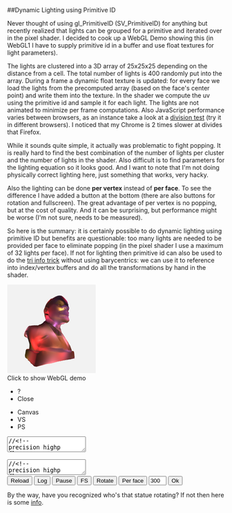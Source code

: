 
##Dynamic Lighting using Primitive ID

  Never thought of using gl\_PrimitiveID (SV\_PrimitiveID) for anything but recently realized that
  lights can be grouped for a primitive and iterated over in the pixel shader. I decided to cook up
  a WebGL Demo showing this (in WebGL1 I have to supply primitive id in a buffer and use float 
  textures for light parameters). 
  
  The lights are clustered into a 3D array of 25x25x25 depending on the distance from a cell. 
  The total number of lights is 400 randomly put into the array. During a frame a dynamic float 
  texture is updated: for every face we load the lights from the precomputed array (based on the 
  face's center point) and write them into the texture. In the shader we compute the uv using the 
  primitive id and sample it for each light. The lights are not animated to minimize per frame 
  computations. Also JavaScript performance varies between browsers, as an instance take a look
  at a [division test][d] (try it in different browsers). I noticed that my Chrome is 2 times 
  slower at divides that Firefox.
  
  While it sounds quite simple, it actually was problematic to fight popping. It is really hard
  to find the best combination of the number of lights per cluster and the number of lights in
  the shader. Also difficult is to find parameters for the lighting equation so it looks good.
  And I want to note that I'm not doing physically correct lighting here, just something that
  works, very hacky.

  Also the lighting can be done **per vertex** instead of **per face**. To see the difference 
  I have added a button at the bottom (there are also buttons for rotation and fullscreen). 
  The great advantage of per vertex is no popping, but at the cost of quality. And it can be 
  surprising, but performance might be worse (I'm not sure, needs to be measured).

  So here is the summary: it is certainly possible to do dynamic lighting using primitive ID but 
  benefits are questionable: too many lights are needed to be provided per face to eliminate 
  popping (in the pixel shader I use a maximum of 32 lights per face). If not for lighting then 
  primitive id can also be used to do the [tri info trick][a] without using barycentrics: we can 
  use it to reference into index/vertex buffers and do all the transformations by hand in the 
  shader.


<div class="webgl" webgl_version="1" webgl_div="shader0" init="load_demo">
  <img class="link" src="images/lenin.png" title="Click to show WebGL demo" alt="WebGL demo"/><br/>
  <span>Click to show WebGL demo</span>
</div>

<div class="shader hidden" id="shader0" js="" fn="">
  <ul class="close">
    <li title="Info" class="help">?</li>
    <li title="Close Demo" class="close">Close</li>
  </ul>
  <ul class="menu">
    <li title="WebGL Canvas" class="canvas">Canvas</li>
    <li title="Vertex Shader" class="vs">VS</li>
    <li title="Pixel Shader" class="ps">PS</li>
  </ul>
  <div class="canvas">
  <canvas hide class="canvas"></canvas>
  <textarea hide class="vs hidden" spellcheck="false">//<!--
precision highp float;
attribute vec3 v_in;
attribute vec3 vn_in;
attribute float vid_in;

varying vec3 pos;
varying vec3 vn;
varying vec3 color;
varying float pid;

uniform mat3 cam;
uniform vec3 campos;
uniform vec2 screen;
uniform float dmax;

const float pi = 3.14159265;
const float lperface = 48.;

uniform float vmode;
uniform vec2 ltexsize;
uniform sampler2D ltex;

float round(float v){ return floor(v+.5); }

vec3 getc(float x) {
  
  vec3 colors[5];

  colors[0]=vec3(70, 90, 70)/255.;
  colors[1]=vec3(80, 60, 100)/255.;
  colors[2]=vec3(180, 50, 80)/255.;
  colors[3]=vec3(70, 80, 100)/255.;
  colors[4]=vec3(180, 60, 40)/255.;

  float v = floor( fract(abs(x)*333.)*5. );

  if(v==0.) return colors[0];
  if(v==1.) return colors[1];
  if(v==2.) return colors[2];
  if(v==3.) return colors[3];
  return colors[4];
}

void main() {

  vec3 ar = vec3(1);
  if( screen.x > screen.y ) 
    ar = vec3(screen.y/screen.x,1,1);
  else
    ar = vec3(1,screen.x/screen.y,1);
  vn = cam*vn_in;
  pid = floor( vid_in/3. + 0.05 );
  vec3 p = cam*v_in;
  pos = p/dmax;
  p = p+campos;
  float far = 10000.0;
  float near = 1.0;
  float z = p.z;
  p = ar * p;
  p.z = far*(z-near)/(far-near);
  gl_Position = vec4(p,z);


  if( vmode == 1. ) {

    vec3 norm = normalize(vn);
    vec2 px = 1./ltexsize;
    vec2 uv = vec2( fract(lperface*round(vid_in)/ltexsize.x)+.5*px.x,
              floor(lperface*round(vid_in)/ltexsize.x)/ltexsize.y+.5*px.y);
    float kd = 1., n = .0;
    vec3 c = vec3(0,0,0);
    for(float i=.0; i<lperface; i++ ) {
      vec4 l = texture2DLod( ltex, uv+i*vec2(px.x,0), 0. );
      if( l.w == .0 ) break;
      n++;
      vec3 ldir = l.xyz-pos;
      float d = 1.+length(ldir);
      kd = abs(dot(normalize(ldir),norm));
      kd = 6.0 * pow(kd, 1.75) / pow( d, 18.);
      vec3 col = getc(l.x);
      c = c+col*kd;
    }
    float gamma = 1./2.2;
    color = pow(c, vec3(gamma));
  }
}
//-->
  </textarea>
  <textarea hide class="ps hidden" spellcheck="false">//<!--
precision highp float;
varying vec3 pos;
varying vec3 vn;
varying vec3 color;
varying float pid;

const float pi = 3.14159265;
const float lperface = 48.;

uniform float vmode;
uniform vec2 ltexsize;
uniform sampler2D ltex;

float round(float v){ return floor(v+.5); }

vec3 getc(float x) {
  
  vec3 colors[5];

  colors[0]=vec3(70, 90, 70)/255.;
  colors[1]=vec3(80, 60, 100)/255.;
  colors[2]=vec3(180, 50, 80)/255.;
  colors[3]=vec3(70, 80, 100)/255.;
  colors[4]=vec3(180, 60, 40)/255.;

  float v = floor( fract(abs(x)*333.)*5. );

  if(v==0.) return colors[0];
  if(v==1.) return colors[1];
  if(v==2.) return colors[2];
  if(v==3.) return colors[3];
  return colors[4];
}

void main() {

  if( vmode == 1. ) {
    gl_FragColor = vec4(color,1);
    return;
  }

  vec3 norm = normalize(vn);
  vec2 px = 1./ltexsize;
  vec2 uv = vec2( fract(lperface*round(pid)/ltexsize.x)+.5*px.x,
            floor(lperface*round(pid)/ltexsize.x)/ltexsize.y+.5*px.y);
  float kd = 1., n = .0;
  vec3 c = vec3(0,0,0);
  for(float i=.0; i<lperface; i++ ) {
    vec4 l = texture2D( ltex, uv+i*vec2(px.x,0) );
    if( l.w == .0 ) break;
    n++;
    vec3 ldir = l.xyz-pos;
    float d = 1.+length(ldir);
    kd = abs(dot(normalize(ldir),norm));
    kd = 6.0 * pow(kd, 1.75) / pow( d, 18.);
    vec3 col = getc(l.x);
    c = c+col*kd;
  }
  float gamma = 1./2.2;
  c = pow(c, vec3(gamma));
  gl_FragColor = vec4(c, 1);
}
//-->
  </textarea>
  <div hide class="help hidden"></div>
  </div>
  <div class="buttons">
  <button title="Reload Shaders" class="reload">Reload</button>
  <button title="Output WebGL Info in Console" class="log">Log</button>
  <button title="Pause Rendering" class="pause">Pause</button>
  <button title="Go Fullscreen" class="fscreen">FS</button>
  <button title="Rotate/Dont Rotate" id="rot" class="active">Rotate</button>
  <button title="Lighting Per Face/Per Vertex" id="vmode">Per face</button>
  <input type="text" size="2" title="Number of Lights" value="300" id="nlights">
  <button title="Set the Number of Lights" id="setnlights">Ok</button>
  </div>
</div>

<div class="clear">
</div>

  By the way, have you recognized who's that statue rotating? If not then here is some [info][l].


<div>

<script src="js/common.js"></script>
<script src="js/loader.js"></script>
<script src="js/math.js"></script>
<script src="js/camera.js"></script>
<script src="js/webgl-quad.js"></script>
<script src="js/webgl.js"></script>


<script>

  var loader_lenin;

  function load_demo (cb) {

    var span = this.querySelector("span");
    var div = this;

    if( !loader_lenin || 
          loader_lenin.failed || 
            !loader_lenin.loaded )

      loader_lenin = load_resources( ["webgl/lenin2dec4k.obj"], {} );

    loader_lenin.delay = 500;
    loader_lenin.span_text = "Computing lights, please wait...";
    loader_lenin.span_title = "Please wait";

    var fn = function(){ 
      if( loader_lenin.failed ) 
        alert("Loading " + loader_lenin.failed_src + " failed. Try realoading the page.");
      else if( ! loader_lenin.loaded ) 
        alert("Resources not loaded. Check console output (ctrl+shift+j or F12) and try reloading the page.");
      else {
        loader_lenin.step=2;
        lenin.call ( div, cb );
      }
    };

    load_animation (loader_lenin, span, fn);
  }

  var vv, vb, nb, fcb, idb;
  var d_max=0.0; cells=20, lights_max=400, rotate = true;
  var lights, lradius = 1.0/cells*8;
  var lperface=48, lsort=true, vmode=false;
  var per_frame=10, ltexw, ltexh, ltex, ltexupdate=false;

  function lenin (cb) {

    if( is_mobile() ) {
      alert( "Warning! Best viewed on desktop!" );
      lights_max = 100;
      cells = 10;
      per_frame = 20;
    }

    if( vb === undefined ) {

      load_buffers();
    }

    load_lights();

    var div = this.getAttribute("webgl_div");
    var canvas = document.querySelector( "div#"+div+" canvas" );

    rotate = true;
    
    var but_rot = document.getElementById( "rot" );
    but_rot.classList.add("active");
    but_rot.onclick = function() { 
      rotate = this.classList.toggle("active"); this.blur(); 
    };

    var cam = camera_create( { element: canvas.parentNode, nobind: false, personal: false, pos: vec3(0,0,400), speed: 10 } );
    var a=-Math.PI/2048.0, c=Math.cos(a), s=Math.sin(a);
    var mrot = mat3(vec3(c,0,s),vec3(0,1,0),vec3(-s,0,c));
    
    var but_vmode = document.getElementById( "vmode" );
    but_vmode.onclick = function() { 
      if( !this.vmode ) {
        this.innerHTML = "Per vertex";
        vmode = this.vmode = true;
      } else {
        this.innerHTML = "Per face";
        vmode = this.vmode = false;
      }
      this.blur();
      this.disabled = true;
      setTimeout( function() { but_vmode.disabled = false; }, 500 );
      compute_lights(cam);
      ltexupdate = true;
    };

    var but_nlights = document.getElementById( "setnlights" );
    var nlights = document.getElementById( "nlights" );
    nlights.value = lights_max;
    but_nlights.onclick = function() {
      var n = parseInt( nlights.value, 10 );
      if( n === NaN || n < 0 || n > 1000 ) alert( "wrong value" );
      else {
        lights_max = n;
        but_nlights.innerHTML = "Please wait...";
        but_nlights.disabled = true;
        setTimeout( function() {
          load_lights();
          but_nlights.innerHTML = "Ok";
          but_nlights.disabled = false;
        }, 100 );
      }
    };

    var opts = {
      bgcolor : [.95, .95, .95, 1],
      buffers : {v_in: vb, vn_in: nb, vid_in: idb},
      draw_size : vb.length/3,
      uniforms : {
        ltexsize: [ltexw,ltexh],
        cam: function(){ return cam.get_m(); }, 
        campos: function(){ return cam.get_pos(); },
        vmode: function(){ return [vmode]; },
        dmax: [d_max],
      },
      textures : { 
        ltex: { tex2d: 1, width: ltexw, height: ltexh, format: "RGBA", type: "FLOAT",
                  minf:"NEAREST", magf:"NEAREST", genmipmap: 0, 
                  data: function(frame,dt) { 
                          if( frame === undefined || ltexupdate ) { 
                            ltexupdate = false;
                            return ltex;
                          }
                          return null;
                        },
               },
      },
      extensions : [ "OES_texture_float" ],
      onreload : function() { cam.reset_m(); },
      onclose : function() { camera_remove(cam); },
      onpause : function(s) { cam.pause(s); },
      onframe : function(frame,dt) {
        if( !cam.paused && rotate ) cam.m = mul( cam.m, mrot );
        if( cam.rotate || frame%per_frame == 0 ) {
          compute_lights(cam);
          ltexupdate = true;
        }
      },
    };
    opts.uniforms.cam.matrix_size = 3;
    cb (opts);
  }

  function load_buffers() {
    var m, v=[], vn=[], f=[];
    var reg = /^v\s+([-.\d]+)\s+([-.\d]+)\s+([-.\d]+)/gm;
    while( (m = reg.exec( loader_lenin.data[0])) !== null )
      v.push( parseFloat(m[1]), parseFloat(m[2]), parseFloat(m[3]) );

    reg = /^vn\s+([-.\d]+)\s+([-.\d]+)\s+([-.\d]+)/gm;
    while( (m = reg.exec( loader_lenin.data[0])) !== null )
      vn.push( parseFloat(m[1]), parseFloat(m[2]), parseFloat(m[3]) );

    reg = /^f\s+(\d+)\/\/\d+\s+(\d+)\/\/\d+\s+(\d+)\/\/\d+/gm;
    while( (m = reg.exec( loader_lenin.data[0])) !== null )
      f.push( parseFloat(m[1]), parseFloat(m[2]), parseFloat(m[3]) );

    vb = new Float32Array( f.length*3 );
    vv = new Float32Array( f.length*3 );
    nb = new Float32Array( f.length*3 );
    idb = new Float32Array( f.length );
    idb.attrib_size = 1;
    fcb = new Float32Array( f.length );
    var fc = array(9,.0);
    var i;
    
    for(i=0; i<f.length; i++) {

      var fci = i%3;

      for(var t=0; t<3; t++) {
        fc[fci*3+t] = vb[i*3+t] = v[ (f[i]-1)*3+t ];
        nb[i*3+t] = vn[ (f[i]-1)*3+t ];
      }

      d_max = Math.max( d_max, len([vb[i*3],vb[i*3+1],vb[i*3+2]]) );

      if( i > 0 && fci == 0 ) face_center( i-3, fc );

      idb[i] = i;
    }

    face_center( i-3, fc );

    for(var i=0; i<vb.length; i++) vv[i] = vb[i]/d_max;
    for(var i=0; i<fcb.length; i++) fcb[i] = fcb[i]/d_max;

    var s = Math.ceil( Math.sqrt( fcb.length * lperface ) );
    ltexw = Math.floor( (s+lperface-1)/lperface ) * lperface;
    ltexh = s;
    ltex = new Float32Array( ltexw * ltexh * 4 );
  }

  function face_center ( f, fc ) {
    for(var i=0; i<3; i++) {
      fcb[f+i] = (fc[i] + fc[i+3] + fc[i+6])/3.;
    }
  }

  function load_lights() {

    lights = array( Math.pow(cells,3), null ).map( function(){ return []; } );

    var v = vec3(), ldir = vec3(), cell_max=0, cell_min = 10000;

    console.info( "computing lights clusters: ", lights.length*lights_max, "loop iterations" );
  
    var pxh = 0.5*1.0/cells;

    for(var n=0; n<lights_max; n++) {    

      var lz = Math.random(), 
          ly = Math.random(), 
          lx = Math.random(), 
          lw = 1.;


      for(var z=0; z<cells; z++)
      for(var y=0; y<cells; y++)
      for(var x=0; x<cells; x++) {
        v[0] = lx-x/cells-pxh; v[1] = ly-y/cells-pxh; v[2] = lz-z/cells-pxh;
        var d = 1.+len(v);
        var kd = 4.0 * Math.pow(0.7, 1.75) / Math.pow(d, 18);
        if( kd < 1./512. ) continue;
        var l = vec4( lx*2.-1., ly*2.-1., lz*2.-1., lw );
        l.dist_to_cell = d;
        var idx = z*cells*cells+y*cells+x;
        lights[idx].push( l );
        if( lights[idx].length > cell_max ) cell_max = lights[idx].length;
      }
      
    }

    if( lsort ) {

      console.info( "sorting lights in cells" );

      for(var z=0.; z<cells; z++) {
      for(var y=0.; y<cells; y++) {
      for(var x=0.; x<cells; x++) {
        var idx = z*cells*cells+y*cells+x;
        lights[idx].sort( function(a,b) { return a.dist_to_cell - b.dist_to_cell; } );
        if( lights[idx].length < cell_min ) cell_min = lights[idx].length;
      }}}
    }

    console.info( "max lights per cell = ", cell_max, ", min = ", cell_min );
  }

  function compute_lights(cam) {

    var v = vec3(), logged = 0, lmin=[];

    clear(ltex,.0);

    var sz = vmode ? idb.length : fcb.length/3;

    for(var i=0; i<sz; i++) {
      if( vmode ) {
        v[0] = vv[i*3]; v[1] = vv[i*3+1]; v[2] = vv[i*3+2];
      } else {
        v[0] = fcb[i*3]; v[1] = fcb[i*3+1]; v[2] = fcb[i*3+2];
      }

      v = mul( cam.m, v );

      var x = Math.floor( cells*(.5+.5*v[0]) ), 
          y = Math.floor( cells*(.5+.5*v[1]) ), 
          z = Math.floor( cells*(.5+.5*v[2]) );

      if( x < 0 ) x = 0;
      if( y < 0 ) y = 0;
      if( z < 0 ) z = 0;
      if( x >= cells ) x = cells-1;
      if( y >= cells ) y = cells-1;
      if( z >= cells ) z = cells-1;

      var idx = z*cells*cells+y*cells+x;
      var l = lights[idx];
      var size = Math.min(lperface,l.length);

      for(var n=0; n<size; n++) {
        ltex[i*4*lperface+n*4+0] = l[n][0];
        ltex[i*4*lperface+n*4+1] = l[n][1];
        ltex[i*4*lperface+n*4+2] = l[n][2];
        ltex[i*4*lperface+n*4+3] = l[n][3];
      }
    }
  }

</script>

</div>


[a]: shader.html
[l]: lenin.html "Vladymir Lenin"
[d]: https://jsfiddle.net/ed8rccow/6/ "The Division Perfomance Test"

